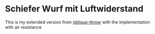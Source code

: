 # Schiefer Wurf mit Luftwiderstand

This is my extended version from [oblique-throw](https://github.com/Xander1233/oblique-throw) with the implementation with air resistance
